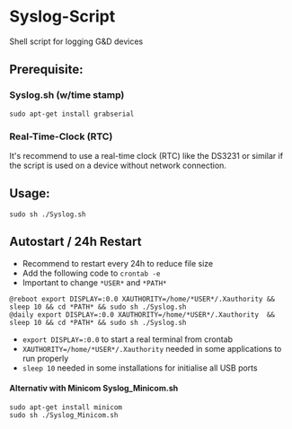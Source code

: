 # Syslog-Script
Shell script for logging G&D devices

## Prerequisite:
### Syslog.sh (w/time stamp)
```
sudo apt-get install grabserial
```
### Real-Time-Clock (RTC)
It's recommend to use a real-time clock (RTC) like the DS3231 or similar if the script is used on a device without network connection.

## Usage:
```
sudo sh ./Syslog.sh 
```

## Autostart / 24h Restart
- Recommend to restart every 24h to reduce file size
- Add the following code to ``crontab -e``
- Important to change ``*USER*`` and ``*PATH*`` 
```
@reboot export DISPLAY=:0.0 XAUTHORITY=/home/*USER*/.Xauthority && sleep 10 && cd *PATH* && sudo sh ./Syslog.sh
@daily export DISPLAY=:0.0 XAUTHORITY=/home/*USER*/.Xauthority  && sleep 10 && cd *PATH* && sudo sh ./Syslog.sh
```

- ``export DISPLAY=:0.0`` to start a real terminal from crontab 
- ``XAUTHORITY=/home/*USER*/.Xauthority`` needed in some applications to run properly 
- ``sleep 10`` needed in some installations for initialise all USB ports 

#### Alternativ with Minicom Syslog_Minicom.sh
```
sudo apt-get install minicom
sudo sh ./Syslog_Minicom.sh 
```
